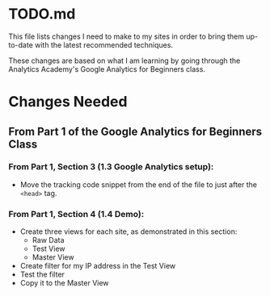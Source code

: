 # TODO.md

This file lists changes I need to make to my sites in order to bring them up-to-date with the latest recommended techniques.

These changes are based on what I am learning by going through the Analytics Academy's Google Analytics for Beginners class.

# Changes Needed

## From Part 1 of the Google Analytics for Beginners Class

### From Part 1, Section 3 (1.3 Google Analytics setup):

- Move the tracking code snippet from the end of the file to just after the `<head>` tag.

### From Part 1, Section 4 (1.4 Demo):

- Create three views for each site, as demonstrated in this section:
  - Raw Data
  - Test View
  - Master View
- Create filter for my IP address in the Test View
- Test the filter
- Copy it to the Master View







